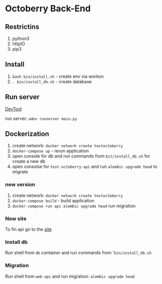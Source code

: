 # Octoberry Back-End

## Restrictins

1. python3
1. httpIO
1. pip3

## Install

1. `bash bin/install.sh` - create env via workon
1. `. bin/install_db.sh` - create database

## Run server

[DevTool](https://github.com/aio-libs/aiohttp-devtools#runserver)

run server: `adev runserver main.py`

## Dockerization

1. create network: `docker network create testoctoberry`
1. `docker-compose up` - rerun application
1. open console for db and run commands from `bit/install_db.sh` for create a new db
1. open consolse for `test-octoberry-api` and run `alembic upgrade head` to migrate

### new version

1. create network: `docker network create testoctoberry`
1. `docker-compose build` - build application
1. `docker-compose run api alembic upgrade head` run migration

### New site

To fin api go to the [site](http://localhost:8001/api/doc)

### Install db

Run shell from `db` container and run commands from '`bin/install_db.sh`

### Migration

Run shell from `web-api` and run migration: `alembic upgrade head`
